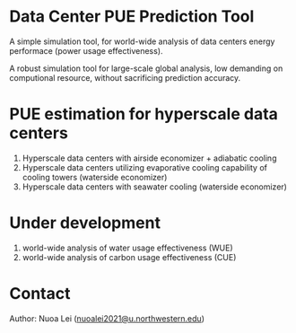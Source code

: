 # Data Center PUE Prediction Tool

A simple simulation tool, for world-wide analysis of data centers energy performace (power usage effectiveness).
  
  A robust simulation tool for large-scale global analysis, low demanding on computional resource, without sacrificing prediction accuracy.

# PUE estimation for hyperscale data centers

1. Hyperscale data centers with airside economizer + adiabatic cooling
2. Hyperscale data centers utilizing evaporative cooling capability of cooling towers (waterside economizer)
3. Hyperscale data centers with seawater cooling (waterside economizer)


# Under development

1. world-wide analysis of water usage effectiveness (WUE)
2. world-wide analysis of carbon usage effectiveness (CUE)

# Contact
Author: Nuoa Lei (nuoalei2021@u.northwestern.edu)

